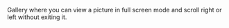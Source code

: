Gallery where you can view a picture in full screen mode and scroll right or left without exiting it. 
